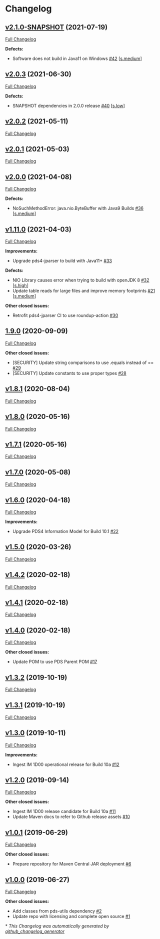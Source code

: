 # Changelog

## [v2.1.0-SNAPSHOT](https://github.com/NASA-PDS/pds4-jparser/tree/v2.1.0-SNAPSHOT) (2021-07-19)

[Full Changelog](https://github.com/NASA-PDS/pds4-jparser/compare/v2.0.3...v2.1.0-SNAPSHOT)

**Defects:**

- Software does not build in Java11 on Windows [\#42](https://github.com/NASA-PDS/pds4-jparser/issues/42) [[s.medium](https://github.com/NASA-PDS/pds4-jparser/labels/s.medium)]

## [v2.0.3](https://github.com/NASA-PDS/pds4-jparser/tree/v2.0.3) (2021-06-30)

[Full Changelog](https://github.com/NASA-PDS/pds4-jparser/compare/v2.0.2...v2.0.3)

**Defects:**

- SNAPSHOT dependencies in 2.0.0 release [\#40](https://github.com/NASA-PDS/pds4-jparser/issues/40) [[s.low](https://github.com/NASA-PDS/pds4-jparser/labels/s.low)]

## [v2.0.2](https://github.com/NASA-PDS/pds4-jparser/tree/v2.0.2) (2021-05-11)

[Full Changelog](https://github.com/NASA-PDS/pds4-jparser/compare/v2.0.1...v2.0.2)

## [v2.0.1](https://github.com/NASA-PDS/pds4-jparser/tree/v2.0.1) (2021-05-03)

[Full Changelog](https://github.com/NASA-PDS/pds4-jparser/compare/v2.0.0...v2.0.1)

## [v2.0.0](https://github.com/NASA-PDS/pds4-jparser/tree/v2.0.0) (2021-04-08)

[Full Changelog](https://github.com/NASA-PDS/pds4-jparser/compare/v1.11.0...v2.0.0)

**Defects:**

- NoSuchMethodError: java.nio.ByteBuffer with Java9 Builds [\#36](https://github.com/NASA-PDS/pds4-jparser/issues/36) [[s.medium](https://github.com/NASA-PDS/pds4-jparser/labels/s.medium)]

## [v1.11.0](https://github.com/NASA-PDS/pds4-jparser/tree/v1.11.0) (2021-04-03)

[Full Changelog](https://github.com/NASA-PDS/pds4-jparser/compare/1.9.0...v1.11.0)

**Improvements:**

- Upgrade pds4-jparser to build with Java11+ [\#33](https://github.com/NASA-PDS/pds4-jparser/issues/33)

**Defects:**

- NIO Library causes error when trying to build with openJDK 8 [\#32](https://github.com/NASA-PDS/pds4-jparser/issues/32) [[s.high](https://github.com/NASA-PDS/pds4-jparser/labels/s.high)]
- Update table reads for large files and improve memory footprints [\#21](https://github.com/NASA-PDS/pds4-jparser/issues/21) [[s.medium](https://github.com/NASA-PDS/pds4-jparser/labels/s.medium)]

**Other closed issues:**

- Retrofit pds4-jparser CI to use roundup-action [\#30](https://github.com/NASA-PDS/pds4-jparser/issues/30)

## [1.9.0](https://github.com/NASA-PDS/pds4-jparser/tree/1.9.0) (2020-09-09)

[Full Changelog](https://github.com/NASA-PDS/pds4-jparser/compare/v1.8.1...1.9.0)

**Other closed issues:**

- \[SECURITY\] Update string comparisons to use .equals instead of == [\#29](https://github.com/NASA-PDS/pds4-jparser/issues/29)
- \[SECURITY\] Update constants to use proper types [\#28](https://github.com/NASA-PDS/pds4-jparser/issues/28)

## [v1.8.1](https://github.com/NASA-PDS/pds4-jparser/tree/v1.8.1) (2020-08-04)

[Full Changelog](https://github.com/NASA-PDS/pds4-jparser/compare/v1.8.0...v1.8.1)

## [v1.8.0](https://github.com/NASA-PDS/pds4-jparser/tree/v1.8.0) (2020-05-16)

[Full Changelog](https://github.com/NASA-PDS/pds4-jparser/compare/v1.7.1...v1.8.0)

## [v1.7.1](https://github.com/NASA-PDS/pds4-jparser/tree/v1.7.1) (2020-05-16)

[Full Changelog](https://github.com/NASA-PDS/pds4-jparser/compare/v1.7.0...v1.7.1)

## [v1.7.0](https://github.com/NASA-PDS/pds4-jparser/tree/v1.7.0) (2020-05-08)

[Full Changelog](https://github.com/NASA-PDS/pds4-jparser/compare/v1.6.0...v1.7.0)

## [v1.6.0](https://github.com/NASA-PDS/pds4-jparser/tree/v1.6.0) (2020-04-18)

[Full Changelog](https://github.com/NASA-PDS/pds4-jparser/compare/v1.5.0...v1.6.0)

**Improvements:**

- Upgrade PDS4 Information Model for Build 10.1 [\#22](https://github.com/NASA-PDS/pds4-jparser/issues/22)

## [v1.5.0](https://github.com/NASA-PDS/pds4-jparser/tree/v1.5.0) (2020-03-26)

[Full Changelog](https://github.com/NASA-PDS/pds4-jparser/compare/v1.4.2...v1.5.0)

## [v1.4.2](https://github.com/NASA-PDS/pds4-jparser/tree/v1.4.2) (2020-02-18)

[Full Changelog](https://github.com/NASA-PDS/pds4-jparser/compare/v1.4.1...v1.4.2)

## [v1.4.1](https://github.com/NASA-PDS/pds4-jparser/tree/v1.4.1) (2020-02-18)

[Full Changelog](https://github.com/NASA-PDS/pds4-jparser/compare/v1.4.0...v1.4.1)

## [v1.4.0](https://github.com/NASA-PDS/pds4-jparser/tree/v1.4.0) (2020-02-18)

[Full Changelog](https://github.com/NASA-PDS/pds4-jparser/compare/v1.3.2...v1.4.0)

**Other closed issues:**

- Update POM to use PDS Parent POM [\#17](https://github.com/NASA-PDS/pds4-jparser/issues/17)

## [v1.3.2](https://github.com/NASA-PDS/pds4-jparser/tree/v1.3.2) (2019-10-19)

[Full Changelog](https://github.com/NASA-PDS/pds4-jparser/compare/v1.3.1...v1.3.2)

## [v1.3.1](https://github.com/NASA-PDS/pds4-jparser/tree/v1.3.1) (2019-10-19)

[Full Changelog](https://github.com/NASA-PDS/pds4-jparser/compare/v1.3.0...v1.3.1)

## [v1.3.0](https://github.com/NASA-PDS/pds4-jparser/tree/v1.3.0) (2019-10-11)

[Full Changelog](https://github.com/NASA-PDS/pds4-jparser/compare/v1.2.0...v1.3.0)

**Improvements:**

- Ingest IM 1D00 operational release for Build 10a [\#12](https://github.com/NASA-PDS/pds4-jparser/issues/12)

## [v1.2.0](https://github.com/NASA-PDS/pds4-jparser/tree/v1.2.0) (2019-09-14)

[Full Changelog](https://github.com/NASA-PDS/pds4-jparser/compare/v1.0.1...v1.2.0)

**Other closed issues:**

- Ingest IM 1D00 release candidate for Build 10a [\#11](https://github.com/NASA-PDS/pds4-jparser/issues/11)
- Update Maven docs to refer to Github release assets [\#10](https://github.com/NASA-PDS/pds4-jparser/issues/10)

## [v1.0.1](https://github.com/NASA-PDS/pds4-jparser/tree/v1.0.1) (2019-06-29)

[Full Changelog](https://github.com/NASA-PDS/pds4-jparser/compare/v1.0.0...v1.0.1)

**Other closed issues:**

- Prepare repository for Maven Central JAR deployment [\#6](https://github.com/NASA-PDS/pds4-jparser/issues/6)

## [v1.0.0](https://github.com/NASA-PDS/pds4-jparser/tree/v1.0.0) (2019-06-27)

[Full Changelog](https://github.com/NASA-PDS/pds4-jparser/compare/94f50b01a34611730c57d48e0029650627c65825...v1.0.0)

**Other closed issues:**

- Add classes from pds-utils dependency [\#2](https://github.com/NASA-PDS/pds4-jparser/issues/2)
- Update repo with licensing and complete open source [\#1](https://github.com/NASA-PDS/pds4-jparser/issues/1)



\* *This Changelog was automatically generated by [github_changelog_generator](https://github.com/github-changelog-generator/github-changelog-generator)*
